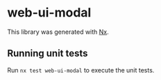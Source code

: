 # web-ui-modal

This library was generated with [Nx](https://nx.dev).

## Running unit tests

Run `nx test web-ui-modal` to execute the unit tests.

